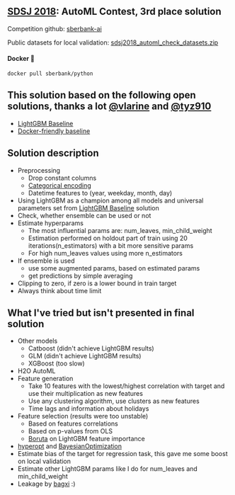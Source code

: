 ## [SDSJ 2018](https://sdsj.sberbank.ai/ru/contest): AutoML Contest, 3rd place solution

Competition github: [sberbank-ai](https://github.com/sberbank-ai/sdsj2018-automl)

Public datasets for local validation: [sdsj2018_automl_check_datasets.zip](https://s3.eu-central-1.amazonaws.com/sdsj2018-automl/public/sdsj2018_automl_check_datasets.zip)

#### Docker :whale: 
`docker pull sberbank/python`
## This solution based on the following open solutions, thanks a lot [@vlarine](https://github.com/vlarine) and [@tyz910](https://github.com/tyz910)
- [LightGBM Baseline](https://github.com/vlarine/sdsj2018_lightgbm_baseline)
- [Docker-friendly baseline](https://github.com/tyz910/sdsj2018)

## Solution description
- Preprocessing
    - Drop constant columns
    - [Categorical encoding](https://www.kaggle.com/ogrellier/python-target-encoding-for-categorical-features)
    - Datetime features to (year, weekday, month, day)
- Using LightGBM as a champion among all models and universal parameters set from [LightGBM Baseline](https://github.com/vlarine/sdsj2018_lightgbm_baseline) solution
- Check, whether ensemble can be used or not
- Estimate hyperparams
    - The most influential params are: num_leaves, min_child_weight
    - Estimation performed on holdout part of train using 20 iterations(n_estimators) with a bit more sensitive params
    - For high num_leaves values using more n_estimators
- If ensemble is used
    - use some augmented params, based on estimated params
    - get predictions by simple averaging
- Clipping to zero, if zero is a lower bound in train target
- Always think about time limit

## What I've tried but isn't presented in final solution
- Other models
    - Catboost (didn't achieve LightGBM results)
    - GLM (didn't achieve LightGBM results)
    - XGBoost (too slow)
- H2O AutoML
- Feature generation
    - Take 10 features with the lowest/highest correlation with target and use their multiplication as new features
    - Use any clustering algorithm, use clusters as new features
    - Time lags and information about holidays
- Feature selection (results were too unstable)
    - Based on features correlations
    - Based on p-values from OLS
    - [Boruta](https://github.com/scikit-learn-contrib/boruta_py) on LightGBM feature importance
- [hyperopt](https://github.com/hyperopt/hyperopt) and [BayesianOptimization](https://github.com/fmfn/BayesianOptimization)
- Estimate bias of the target for regression task, this gave me some boost on local validation
- Estimate other LightGBM params like I do for num_leaves and min_child_weight
- Leakage by [bagxi](https://github.com/bagxi/sdsj2018-leakage) :)